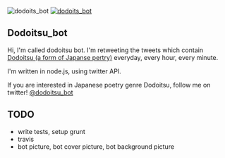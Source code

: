 ![dodoits_bot](https://raw.github.com/kt3k/dodoitsu_bot/master/img/twitter-36.png) [![dodoits_bot](https://raw.github.com/kt3k/dodoitsu_bot/master/img/logo3-76.png)](https://twitter.com/dodoitsu_bot)

Dodoitsu_bot
------------

Hi, I'm called dodoitsu bot. I'm retweeting the tweets which contain [Dodoitsu (a form of Japanse pertry)](http://en.wikipedia.org/wiki/Dodoitsu) everyday, every hour, every minute.

I'm written in node.js, using twitter API.

If you are interested in Japanese poetry genre Dodoitsu, follow me on twitter! [@dodoitsu_bot](https://twitter.com/dodoitsu_bot)

TODO
----

- write tests, setup grunt
- travis
- bot picture, bot cover picture, bot background picture
